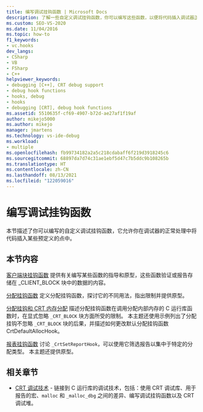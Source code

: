```yaml
---
title: 编写调试挂钩函数 | Microsoft Docs
description: 了解一些自定义调试挂钩函数，你可以编写这些函数，以便将代码插入调试器正常处理过程中的预定义点。
ms.custom: SEO-VS-2020
ms.date: 11/04/2016
ms.topic: how-to
f1_keywords:
- vc.hooks
dev_langs:
- CSharp
- VB
- FSharp
- C++
helpviewer_keywords:
- debugging [C++], CRT debug support
- debug hook functions
- hooks, debug
- hooks
- debugging [CRT], debug hook functions
ms.assetid: 5510635f-cf69-4907-b72d-ae27af1f19af
author: mikejo5000
ms.author: mikejo
manager: jmartens
ms.technology: vs-ide-debug
ms.workload:
- multiple
ms.openlocfilehash: fb99734182a2a5c218cdabaff6f219d3918245c6
ms.sourcegitcommit: 68897da7d74c31ae1ebf5d47c7b5ddc9b108265b
ms.translationtype: HT
ms.contentlocale: zh-CN
ms.lasthandoff: 08/13/2021
ms.locfileid: "122059016"
---
```

# <a name="debug-hook-function-writing"></a>编写调试挂钩函数
本节描述了你可以编写的自定义调试挂钩函数，它允许你在调试器的正常处理中将代码插入某些预定义的点中。

## <a name="in-this-section"></a>本节内容
 [客户端块挂钩函数](../debugger/client-block-hook-functions.md) 提供有关编写某些函数的指导和原型，这些函数验证或报告存储在 _CLIENT_BLOCK 块中的数据的内容。

 [分配挂钩函数](../debugger/allocation-hook-functions.md) 定义分配挂钩函数，探讨它的不同用法，指出限制并提供原型。

 [分配挂钩和 CRT 内存分配](../debugger/allocation-hooks-and-c-run-time-memory-allocations.md) 描述分配挂钩函数在调用分配内部内存的 C 运行库函数时，在显式忽略 `_CRT_BLOCK` 块方面所受的限制。 本主题还使用示例列出了分配挂钩不忽略 `_CRT_BLOCK` 块的后果，并描述如何更改默认分配挂钩函数 CrtDefaultAllocHook。

 [报表挂钩函数](../debugger/report-hook-functions.md) 讨论 `_CrtSetReportHook`，可以使用它筛选报告以集中于特定的分配类型。 本主题还提供原型。

## <a name="related-sections"></a>相关章节

- [CRT 调试技术](../debugger/crt-debugging-techniques.md) - 链接到 C 运行库的调试技术，包括：使用 CRT 调试库、用于报告的宏、`malloc` 和 `_malloc_dbg` 之间的差异、编写调试挂钩函数以及 CRT 调试堆。
